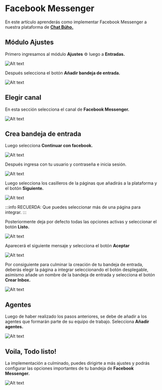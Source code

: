 # Facebook Messenger
En este artículo aprenderás como implementar Facebook Messenger a nuestra plataforma de **[Chat Búho.](https://buho.la/chat)**

## Módulo Ajustes
Primero ingresamos al módulo **Ajustes** ⚙️ luego a **Entradas.**

![Alt text](img/Facebook-Messenger-01.jpg)

Después selecciona el botón **Añadir bandeja de entrada.**

![Alt text](img/Facebook-Messenger-02.png)

## Elegir canal
En esta sección selecciona el canal de **Facebook Messenger.**

![Alt text](img/Facebook-Messenger-03.jpg)

## Crea bandeja de entrada
Luego selecciona **Continuar con facebook.**

![Alt text](img/Facebook-Messenger-04.jpg)

Después ingresa con tu usuario y contraseña e inicia sesión.

![Alt text](img/Facebook-Messenger-05.png)

Luego selecciona los casilleros de la páginas que añadirás a la plataforma y el botón **Siguiente.**

![Alt text](img/Facebook-Messenger-06.jpg)

:::info RECUERDA:
Que puedes seleccionar más de una página para integrar.
:::

Posteriormente deja por defecto todas las opciones activas y seleccionar el botón **Listo.**

![Alt text](img/Facebook-Messenger-07.png)

Aparecerá el siguiente mensaje y selecciona el botón **Aceptar**

![Alt text](img/Facebook-Messenger-08.png)

Por consiguiente para culminar la creación de tu bandeja de entrada, deberás elegir la página a integrar seleccionando el botón desplegable, asimismo añade un nombre de la bandeja de entrada y selecciona el botón **Crear Inbox.**

![Alt text](img/Facebook-Messenger-09.png)

## Agentes
Luego de haber realizado los pasos anteriores, se debe de añadir a los agentes que formarán parte de su equipo de trabajo. Selecciona **Añadir agentes.**

![Alt text](img/Facebook-Messenger-10.png)

## Voila, Todo listo!
La implementación a culminado, puedes dirigirte a más ajustes y podrás configurar las opciones importantes de tu bandeja de **Facebook Messenger.**

![Alt text](img/Facebook-Messenger-11.png)